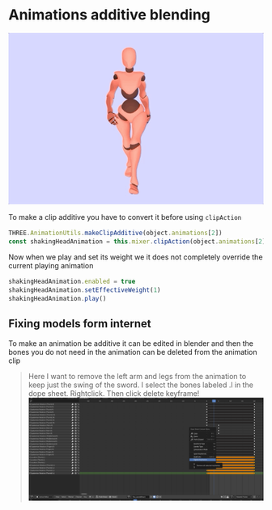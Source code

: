 # Animations additive blending
![Additive animation blending](./images/animation-walking-and-shaking-head.gif)

To make a clip additive you have to convert it before using `clipAction`

```js
THREE.AnimationUtils.makeClipAdditive(object.animations[2])
const shakingHeadAnimation = this.mixer.clipAction(object.animations[2])
```

Now when we play and set its weight we it does not completely override the current playing animation
```js
shakingHeadAnimation.enabled = true
shakingHeadAnimation.setEffectiveWeight(1)
shakingHeadAnimation.play()
```


## Fixing models form internet
To make an animation be additive it can be edited in blender and then the bones you do not need in the animation can be deleted from the animation clip

> Here I want to remove the left arm and legs from the animation to keep just the swing of the sword. I select the bones labeled .l in the dope sheet. Rightclick. Then click delete keyframe!
![Deleting bones from animation clip](./images/deleting-unused-bones-from-animation.png)
